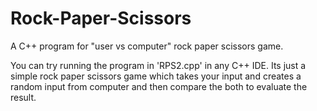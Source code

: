 # Rock-Paper-Scissors
A C++ program for "user vs computer" rock paper scissors game.

You can try running the program in 'RPS2.cpp' in any C++ IDE.
Its just a simple rock paper scissors game which takes your input and creates a random input from computer and then compare the both to evaluate the result.
